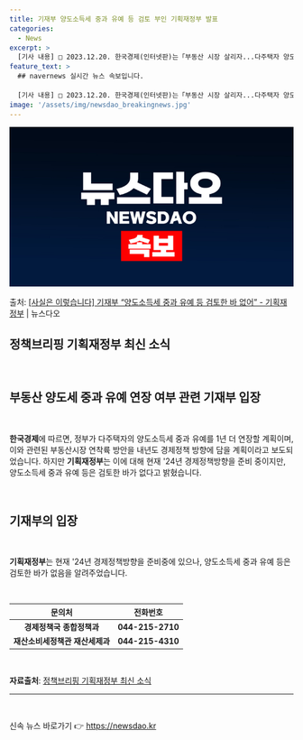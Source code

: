 ```yaml
---
title: 기재부 양도소득세 중과 유예 등 검토 부인 기획재정부 발표
categories:
  - News
excerpt: >
  [기사 내용] □ 2023.12.20. 한국경제(인터넷판)는「부동산 시장 살리자...다주택자 양도세 중과 유…
feature_text: >
  ## navernews 실시간 뉴스 속보입니다.

  [기사 내용] □ 2023.12.20. 한국경제(인터넷판)는「부동산 시장 살리자...다주택자 양도세 중과 유…
image: '/assets/img/newsdao_breakingnews.jpg'
---
```


![뉴스다오 속보](/assets/img/newsdao_breakingnews.jpg)

<p>출처: <a href="https://newsdao.kr/2859" rel="dofollow">[사실은 이렇습니다] 기재부 “양도소득세 중과 유예 등 검토한 바 없어” - 기획재정부</a> | 뉴스다오</p>

<h2 data-ke-size="size26"><b>정책브리핑 기획재정부 최신 소식</b></h2>
<p data-ke-size="size16">&nbsp;</p>
<h2 data-ke-size="size26">부동산 양도세 중과 유예 연장 여부 관련 기재부 입장</h2>
<p data-ke-size="size16">&nbsp;</p>
<p data-ke-size="size16"><b>한국경제</b>에 따르면, 정부가 다주택자의 양도소득세 중과 유예를 1년 더 연장할 계획이며, 이와 관련된 부동산시장 연착륙 방안을 내년도 경제정책 방향에 담을 계획이라고 보도되었습니다. 하지만 <b>기획재정부</b>는 이에 대해 현재 '24년 경제정책방향을 준비 중이지만, 양도소득세 중과 유예 등은 검토한 바가 없다고 밝혔습니다.</p>
<p data-ke-size="size16">&nbsp;</p>
<h2 data-ke-size="size26">기재부의 입장</h2>
<p data-ke-size="size16">&nbsp;</p>
<p data-ke-size="size16"><b>기획재정부</b>는 현재 '24년 경제정책방향을 준비중에 있으나, 양도소득세 중과 유예 등은 검토한 바가 없음을 알려주었습니다.</p>
<p data-ke-size="size16">&nbsp;</p>
<table>
<thead><tr><th>문의처</th><th>전화번호</th></tr></thead>
<tbody>
<tr><td style="text-align: center; height: 17px;"><b>경제정책국 종합정책과</b></td><td style="text-align: center; height: 17px;"><b>044-215-2710</b></td></tr>
<tr><td style="text-align: center; height: 17px;"><b>재산소비세정책관 재산세제과</b></td><td style="text-align: center; height: 17px;"><b>044-215-4310</b></td></tr>
</tbody>
</table>
<p data-ke-size="size16">&nbsp;</p>
<p data-ke-size="size16"><b>자료출처</b>: <a href="https://newsdao.kr/2859">정책브리핑 기획재정부 최신 소식</a></p>
<hr>
<p data-ke-size="size16">&nbsp;</p> 

신속 뉴스 바로가기 👉 <a href="https://newsdao.kr" rel="dofollow">https://newsdao.kr</a>


